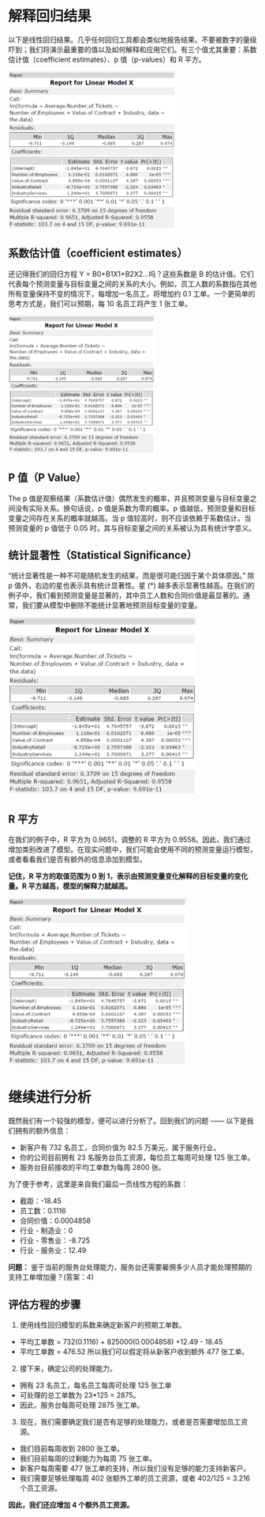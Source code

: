 # 解释回归结果
以下是线性回归结果。几乎任何回归工具都会类似地报告结果。不要被数字的量级吓到；我们将演示最重要的值以及如何解释和应用它们。有三个值尤其重要：系数估计值（coefficient estimates）、p 值（p-values）和 R 平方。

<img src="https://github.com/JayFrank/ContinuousLearning/blob/master/Udacity-Business%20Data%20Analysis%20Nanodegree/7.%20%E5%BF%85%E4%BF%AE%E8%AF%BE%E7%A8%8B%20-%20%E7%94%A8%E6%95%B0%E6%8D%AE%E5%88%86%E6%9E%90%E8%A7%A3%E5%86%B3%E5%95%86%E4%B8%9A%E9%97%AE%E9%A2%98/Lesson3-%E7%BA%BF%E6%80%A7%E5%9B%9E%E5%BD%92/Link/5-1.png"  height="320">

## 系数估计值（coefficient estimates）
还记得我们的回归方程 Y = B0+B1X1+B2X2…吗？这些系数是 B 的估计值。它们代表每个预测变量与目标变量之间的关系的大小。例如，员工人数的系数指在其他所有变量保持不变的情况下，每增加一名员工，将增加约 0.1 工单。一个更简单的思考方式是，我们可以预期，每 10 名员工将产生 1 张工单。

<img src="https://github.com/JayFrank/ContinuousLearning/blob/master/Udacity-Business%20Data%20Analysis%20Nanodegree/7.%20%E5%BF%85%E4%BF%AE%E8%AF%BE%E7%A8%8B%20-%20%E7%94%A8%E6%95%B0%E6%8D%AE%E5%88%86%E6%9E%90%E8%A7%A3%E5%86%B3%E5%95%86%E4%B8%9A%E9%97%AE%E9%A2%98/Lesson3-%E7%BA%BF%E6%80%A7%E5%9B%9E%E5%BD%92/Link/5-1.png"  height="280">

## P 值（P Value）
The p 值是观察结果（系数估计值）偶然发生的概率，并且预测变量与目标变量之间没有实际关系。换句话说，p 值是系数为零的概率。p 值越低，预测变量和目标变量之间存在关系的概率就越高。当 p 值较高时，则不应该依赖于系数估计。当预测变量的 p 值低于 0.05 时，其与目标变量之间的关系被认为具有统计学意义。 

## 统计显著性（Statistical Significance）
“统计显著性是一种不可能随机发生的结果，而是很可能归因于某个具体原因。” 除 p 值外，右边的星也表示具有统计显著性。星 (*) 越多表示显著性越高。在我们的例子中，我们看到预测变量是显著的，其中员工人数和合同价值是最显著的。通常，我们要从模型中删除不能统计显著地预测目标变量的变量。

<img src="https://github.com/JayFrank/ContinuousLearning/blob/master/Udacity-Business%20Data%20Analysis%20Nanodegree/7.%20%E5%BF%85%E4%BF%AE%E8%AF%BE%E7%A8%8B%20-%20%E7%94%A8%E6%95%B0%E6%8D%AE%E5%88%86%E6%9E%90%E8%A7%A3%E5%86%B3%E5%95%86%E4%B8%9A%E9%97%AE%E9%A2%98/Lesson3-%E7%BA%BF%E6%80%A7%E5%9B%9E%E5%BD%92/Link/5-1.png"  height="360">

## R 平方
在我们的例子中，R 平方为 0.9651，调整的 R 平方为 0.9558。因此，我们通过增加类别改进了模型。在现实问题中，我们可能会使用不同的预测变量运行模型，或者看看我们是否有额外的信息添加到模型。

**记住，R 平方的取值范围为 0 到 1，表示由预测变量变化解释的目标变量的变化量。R 平方越高，模型的解释力就越高。**

<img src="https://github.com/JayFrank/ContinuousLearning/blob/master/Udacity-Business%20Data%20Analysis%20Nanodegree/7.%20%E5%BF%85%E4%BF%AE%E8%AF%BE%E7%A8%8B%20-%20%E7%94%A8%E6%95%B0%E6%8D%AE%E5%88%86%E6%9E%90%E8%A7%A3%E5%86%B3%E5%95%86%E4%B8%9A%E9%97%AE%E9%A2%98/Lesson3-%E7%BA%BF%E6%80%A7%E5%9B%9E%E5%BD%92/Link/5-1.png"  height="340">

# 继续进行分析
既然我们有一个较强的模型，便可以进行分析了。回到我们的问题 —— 以下是我们拥有的额外信息：
* 新客户有 732 名员工，合同价值为 82.5 万美元，属于服务行业。
* 你的公司目前拥有 23 名服务台员工资源，每位员工每周可处理 125 张工单。
* 服务台目前接收的平均工单数为每周 2800 张。

为了便于参考，这里是来自我们最后一页线性方程的系数：
* 截距：-18.45
* 员工数：0.1116
* 合同价值：0.0004858
* 行业 - 制造业：0
* 行业 - 零售业：-8.725
* 行业 - 服务业：12.49

**问题：** 鉴于当前的服务台处理能力，服务台还需要雇佣多少人员才能处理预期的支持工单增加量？(答案：4)

## 评估方程的步骤
1. 使用线性回归模型的系数来确定新客户的预期工单数。
* 平均工单数 = 732(0.1116) + 825000(0.0004858) +12.49 - 18.45
* 平均工单数 = 476.52 所以我们可以假定将从新客户收到额外 477 张工单。

2. 接下来，确定公司的处理能力。
* 拥有 23 名员工，每名员工每周可处理 125 张工单
* 可处理的总工单数为 23*125 = 2875。
* 因此，服务台每周可处理 2875 张工单。

3. 现在，我们需要确定我们是否有足够的处理能力，或者是否需要增加员工资源。
* 我们目前每周收到 2800 张工单。
* 我们目前每周的过剩能力为每周 75 张工单。
* 新客户每周需要 477 张工单的支持，所以我们没有足够的能力支持新客户。
* 我们需要足够处理每周 402 张额外工单的员工资源，或者 402/125 = 3.216 个员工资源。

**因此，我们还应增加 4 个额外员工资源。**
